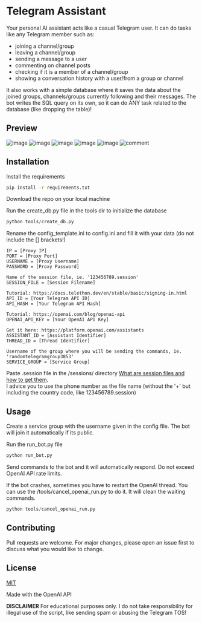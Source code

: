 # Telegram Assistant

Your personal AI assistant acts like a casual Telegram user. It can do tasks like any Telegram member such as:
- joining a channel/group
- leaving a channel/group
- sending a message to a user
- commenting on channel posts
- checking if it is a member of a channel/group
- showing a conversation history with a user/from a group or channel

It also works with a simple database where it saves the data about the joined groups, channels/groups currently following and their messages.
The bot writes the SQL query on its own, so it can do ANY task related to the database (like dropping the table)!

## Preview
![image](https://github.com/piotrb9/telegram-assistant-openai/assets/157641773/4a2c3bba-741a-4a88-b24a-1b89c7a7fe9e)
![image](https://github.com/piotrb9/telegram-assistant-openai/assets/157641773/e5897032-f775-4836-95e7-f3cef13fa7b5)
![image](https://github.com/piotrb9/telegram-assistant-openai/assets/157641773/154c9903-674c-4a31-b1be-d0460f3d5d4d)
![image](https://github.com/piotrb9/telegram-assistant-openai/assets/157641773/6deec25d-4797-4dcc-9d85-7604e4665964)
![image](https://github.com/piotrb9/telegram-assistant-openai/assets/157641773/a41b199c-d314-4d34-83e9-3a628ef83b64)
![comment](https://github.com/piotrb9/telegram-assistant-openai/assets/157641773/52d183f0-2c89-48b4-bf70-b143d57497b1)


## Installation

Install the requirements
```bash
pip install -r requirements.txt
```

Download the repo on your local machine

Run the create_db.py file in the tools dir to initialize the database
```python
python tools/create_db.py
```

Rename the config_template.ini to config.ini and fill it with your data (do not include the [] brackets!)
```
IP = [Proxy IP]
PORT = [Proxy Port]
USERNAME = [Proxy Username]
PASSWORD = [Proxy Password]

Name of the session file, ie. '123456789.session'
SESSION_FILE = [Session Filename]

Tutorial: https://docs.telethon.dev/en/stable/basic/signing-in.html
API_ID = [Your Telegram API ID]
API_HASH = [Your Telegram API Hash]

Tutorial: https://openai.com/blog/openai-api
OPENAI_API_KEY = [Your OpenAI API Key]

Get it here: https://platform.openai.com/assistants
ASSISTANT_ID = [Assistant Identifier]
THREAD_ID = [Thread Identifier]

Username of the group where you will be sending the commands, ie. 'randomtelegramgroup3853'
SERVICE_GROUP = [Service Group]
```

Paste .session file in the /sessions/ directory [What are session files and how to get them](https://docs.telethon.dev/en/stable/concepts/sessions.html).<br />
I advice you to use the phone number as the file name (without the '+' but including the country code, like 123456789.session)

## Usage
Create a service group with the username given in the config file. The bot will join it automatically if its public.

Run the run_bot.py file
```python
python run_bot.py
```

Send commands to the bot and it will automatically respond. Do not exceed OpenAI API rate limits.

If the bot crashes, sometimes you have to restart the OpenAI thread. You can use the /tools/cancel_openai_run.py to do it. It will clean the waiting commands.
```python
python tools/cancel_openai_run.py
```

## Contributing

Pull requests are welcome. For major changes, please open an issue first
to discuss what you would like to change.

## License

[MIT](https://choosealicense.com/licenses/mit/)

Made with the OpenAI API

**DISCLAIMER** For educational purposes only. I do not take responsibility for illegal use of the script, like sending spam or abusing the Telegram TOS!
